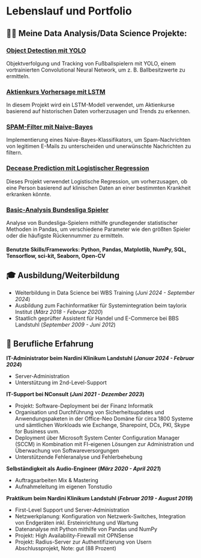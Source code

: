 # Lebenslauf und Portfolio

## 👨‍💻 Meine Data Analysis/Data Science Projekte:

### [Object Detection mit YOLO](https://github.com/EHT42/Object-Detection_Football-Analysis)
Objektverfolgung und Tracking von Fußballspielern mit YOLO, einem vortrainierten Convolutional Neural Network, um z. B. Ballbesitzwerte zu ermitteln.

### [Aktienkurs Vorhersage mit LSTM](https://github.com/EHT42/LSTM-Aktienkurse)
In diesem Projekt wird ein LSTM-Modell verwendet, um Aktienkurse basierend auf historischen Daten vorherzusagen und Trends zu erkennen.

### [SPAM-Filter mit Naive-Bayes](https://github.com/EHT42/Naive_Bayes_Spamfilter)
Implementierung eines Naive-Bayes-Klassifikators, um Spam-Nachrichten von legitimen E-Mails zu unterscheiden und unerwünschte Nachrichten zu filtern.

### [Decease Prediction mit Logistischer Regression](https://github.com/EHT42/Log_Regression_Decease_Prediction)
Dieses Projekt verwendet Logistische Regression, um vorherzusagen, ob eine Person basierend auf klinischen Daten an einer bestimmten Krankheit erkranken könnte.

### [Basic-Analysis Bundesliga Spieler](https://github.com/EHT42/Bundesliga_Spieler_Analysis_Basic)
Analyse von Bundesliga-Spielern mithilfe grundlegender statistischer Methoden in Pandas, um verschiedene Parameter wie den größten Spieler oder die häufigste Rückennummer zu ermitteln.

#### Benutzte Skills/Frameworks: Python, Pandas, Matplotlib, NumPy, SQL, Tensorflow, sci-kit, Seaborn, Open-CV

## 🎓 Ausbildung/Weiterbildung
- Weiterbildung in Data Science bei WBS Training (_Juni 2024 - September 2024_)								       		
- Ausbildung zum Fachinformatiker für Systemintegration beim taylorix Institut (_März 2018 - Februar 2020_)	 			        		
- Staatlich geprüfter Assistent für Handel und E-Commerce bei BBS Landstuhl (_September 2009 - Juni 2012_)

## 💼 Berufliche Erfahrung
**IT-Administrator beim Nardini Klinikum Landstuhl (_Januar 2024 - Februar 2024_)**
- Server-Administration
- Unterstützung im 2nd-Level-Support

**IT-Support bei NConsult (_Juni 2021 - Dezember 2023_)**
- Projekt: Software-Deployment bei der Finanz Informatik
- Organisation und Durchführung von Sicherheitsupdates und
Anwendungspaketen in der Office-Neo Domäne für circa 1800 Systeme
und sämtlichen Workloads wie Exchange, Sharepoint, DCs, PKI, Skype for
Business uvm.
- Deployment über Microsoft System Center Configuration Manager
(SCCM) in Kombination mit FI-eigenen Lösungen zur Administration und
Überwachung von Softwareversorgungen
- Unterstützende Fehleranalyse und Fehlerbehebung

**Selbständigkeit als Audio-Engineer (_März 2020 - April 2021_)**
- Auftragsarbeiten Mix & Mastering
- Aufnahmeleitung im eigenen Tonstudio

**Praktikum beim Nardini Klinikum Landstuhl (_Februar 2019 - August 2019_)**
- First-Level Support und Server-Administration
- Netzwerkplanung: Konfiguration von Netzwerk-Switches, Integration von
Endgeräten inkl. Ersteinrichtung und Wartung
- Datenanalyse mit Python mithilfe von Pandas und NumPy
- Projekt: High Availability-Firewall mit OPNSense
- Projekt: Radius-Server zur Authentifizierung von Usern
Abschlussprojekt, Note: gut (88 Prozent)
